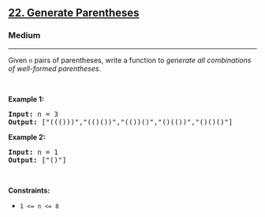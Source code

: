 <h2><a href="https://leetcode.com/problems/generate-parentheses/">22. Generate Parentheses</a></h2><h3>Medium</h3><hr><div><p>Given <code>n</code> pairs of parentheses, write a function to <em>generate all combinations of well-formed parentheses</em>.</p>

<p>&nbsp;</p>
<p><strong>Example 1:</strong></p>
<div class="top-box hide"><div class="alert-info"></div></div><pre data-original-code="Input: n = 3
Output: [&quot;((()))&quot;,&quot;(()())&quot;,&quot;(())()&quot;,&quot;()(())&quot;,&quot;()()()&quot;]
" data-snippet-id="ext.3ffd8190f00795f20d6cf4789c52a10f" data-snippet-saved="false" data-codota-status="done"><strong>Input:</strong> n = 3
<strong>Output:</strong> ["((()))","(()())","(())()","()(())","()()()"]
</pre><p><strong>Example 2:</strong></p>
<pre><strong>Input:</strong> n = 1
<strong>Output:</strong> ["()"]
</pre>
<p>&nbsp;</p>
<p><strong>Constraints:</strong></p>

<ul>
	<li><code>1 &lt;= n &lt;= 8</code></li>
</ul>
</div>